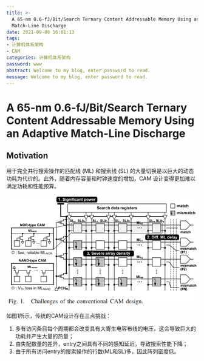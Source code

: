 ```yaml
---
title: >-
  A 65-nm 0.6-fJ/Bit/Search Ternary Content Addressable Memory Using an Adaptive
  Match-Line Discharge
date: 2021-09-09 16:01:13
tags: 
- 计算机体系架构
- CAM
categories: 计算机体系架构
password: www
abstract: Welcome to my blog, enter password to read.
message: Welcome to my blog, enter password to read.
---
```


# A 65-nm 0.6-fJ/Bit/Search Ternary Content Addressable Memory Using an Adaptive Match-Line Discharge

## Motivation

用于完全并行搜索操作的匹配线 (ML) 和搜索线 (SL) 的大量切换是以巨大的动态功耗为代价的。此外，随着内存容量和时钟速度的增加，CAM 设计变得更加难以满足功耗和性能预算。

![](./A-65-nm-0-6-fJ-Bit-Search-Ternary-Content-Addressable-Memory-Using-an-Adaptive-Match-Line-Discharge/202199-160318.jpg)

如图1所示，传统的CAM设计存在三点挑战：

1. 多有访问条目每个周期都会改变具有大寄生电容布线的电压，这会导致巨大的功耗并产生大量的热量；
2. 由失配数量的差异，entry之间具有不同的感知延迟，导致搜索性能下降；
3. 由于所有访问entry的搜索操作的行数(ML和SL)多，因此阵列密度低。
